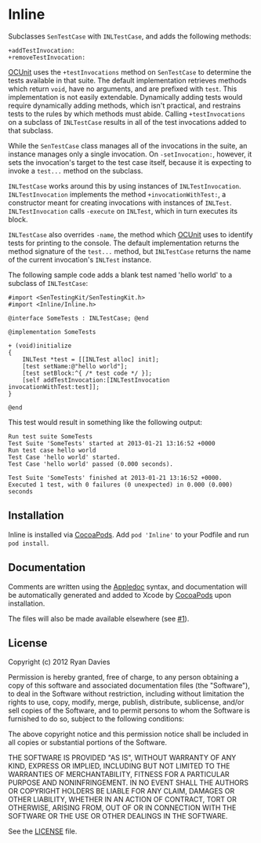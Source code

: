 Inline
======

Subclasses `SenTestCase` with `INLTestCase`, and adds the following methods:

    +addTestInvocation:
    +removeTestInvocation:

[OCUnit](http://www.sente.ch/software/ocunit/) uses the `+testInvocations` method on `SenTestCase` to determine the tests available in that suite. The default implementation retrieves methods which return `void`, have no arguments, and are prefixed with `test`. This implementation is not easily extendable. Dynamically adding tests would require dynamically adding methods, which isn't practical, and restrains tests to the rules by which methods must abide. Calling `+testInvocations` on a subclass of `INLTestCase` results in all of the test invocations added to that subclass.

While the `SenTestCase` class manages all of the invocations in the suite, an instance manages only a single invocation. On `-setInvocation:`, however, it sets the invocation's target to the test case itself, because it is expecting to invoke a `test...` method on the subclass.

`INLTestCase` works around this by using instances of `INLTestInvocation`. `INLTestInvocation` implements the method `+invocationWithTest:`, a constructor meant for creating invocations with instances of `INLTest`. `INLTestInvocation` calls `-execute` on `INLTest`, which in turn executes its block.

`INLTestCase` also overrides `-name`, the method which [OCUnit](http://www.sente.ch/software/ocunit/) uses to identify tests for printing to the console. The default implementation returns the method signature of the `test...` method, but `INLTestCase` returns the name of the current invocation's `INLTest` instance.

The following sample code adds a blank test named 'hello world' to a subclass of `INLTestCase`:

    #import <SenTestingKit/SenTestingKit.h>
    #import <Inline/Inline.h>
      
    @interface SomeTests : INLTestCase; @end
      
    @implementation SomeTests
      
    + (void)initialize
    {
        INLTest *test = [[INLTest alloc] init];
        [test setName:@"hello world"];
        [test setBlock:^{ /* test code */ }];
        [self addTestInvocation:[INLTestInvocation invocationWithTest:test]];
    }
      
    @end

This test would result in something like the following output:

    Run test suite SomeTests
    Test Suite 'SomeTests' started at 2013-01-21 13:16:52 +0000
    Run test case hello world
    Test Case 'hello world' started.
    Test Case 'hello world' passed (0.000 seconds).
      
    Test Suite 'SomeTests' finished at 2013-01-21 13:16:52 +0000.
    Executed 1 test, with 0 failures (0 unexpected) in 0.000 (0.000) seconds

Installation
------------

Inline is installed via [CocoaPods](https://github.com/CocoaPods/CocoaPods). Add `pod 'Inline'` to your Podfile and run `pod install`.

Documentation
-------------

Comments are written using the [Appledoc](http://gentlebytes.com/appledoc/) syntax, and documentation will be automatically generated and added to Xcode by [CocoaPods](https://github.com/CocoaPods/CocoaPods) upon installation.

The files will also be made available elsewhere (see [#1](Inline/issues/1)).

License
-------

Copyright (c) 2012 Ryan Davies

Permission is hereby granted, free of charge, to any person obtaining a copy
of this software and associated documentation files (the "Software"), to deal
in the Software without restriction, including without limitation the rights
to use, copy, modify, merge, publish, distribute, sublicense, and/or sell
copies of the Software, and to permit persons to whom the Software is
furnished to do so, subject to the following conditions:

The above copyright notice and this permission notice shall be included in
all copies or substantial portions of the Software.

THE SOFTWARE IS PROVIDED "AS IS", WITHOUT WARRANTY OF ANY KIND, EXPRESS OR
IMPLIED, INCLUDING BUT NOT LIMITED TO THE WARRANTIES OF MERCHANTABILITY,
FITNESS FOR A PARTICULAR PURPOSE AND NONINFRINGEMENT. IN NO EVENT SHALL THE
AUTHORS OR COPYRIGHT HOLDERS BE LIABLE FOR ANY CLAIM, DAMAGES OR OTHER
LIABILITY, WHETHER IN AN ACTION OF CONTRACT, TORT OR OTHERWISE, ARISING FROM,
OUT OF OR IN CONNECTION WITH THE SOFTWARE OR THE USE OR OTHER DEALINGS IN
THE SOFTWARE.

See the [LICENSE](Inline/blob/master/LICENSE) file.
